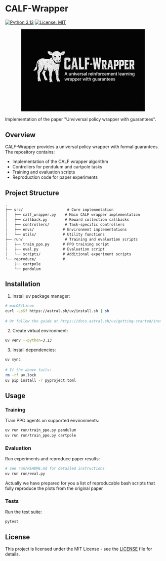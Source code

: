 # CALF-Wrapper

[![Python 3.13](https://img.shields.io/badge/python-3.13-blue.svg)](https://www.python.org/downloads/)
[![License: MIT](https://img.shields.io/badge/License-MIT-yellow.svg)](https://opensource.org/licenses/MIT)

<p align="center">
  <img src="gfx/logo.png" alt="CALF-Wrapper Logo" width="400">
</p>

Implementation of the paper "Unviversal policy wrapper with guarantees".



## Overview

CALF-Wrapper provides a universal policy wrapper with formal guarantees. The repository contains:

- Implementation of the CALF wrapper algorithm
- Controllers for pendulum and cartpole tasks
- Training and evaluation scripts
- Reproduction code for paper experiments

## Project Structure

```
.
├── src/                    # Core implementation
│   ├── calf_wrapper.py    # Main CALF wrapper implementation
│   ├── callback.py        # Reward collection callbacks
│   ├── controllers/       # Task-specific controllers
│   ├── envs/             # Environment implementations
│   └── utils/            # Utility functions
├── run/                   # Training and evaluation scripts
│   ├── train_ppo.py      # PPO training script
│   ├── eval.py           # Evaluation script
│   └── scripts/          # Additional experiment scripts
└── reproduce/            # 
    ├── cartpole
    └── pendulum

```

## Installation

1. Install uv package manager:
```sh
# macOS/Linux
curl -LsSf https://astral.sh/uv/install.sh | sh

# Or follow the guide at https://docs.astral.sh/uv/getting-started/installation/
```

2. Create virtual environment:
```sh
uv venv --python=3.13
```

3. Install dependencies:
```sh
uv sync

# If the above fails:
rm -rf uv.lock
uv pip install -r pyproject.toml
```

## Usage

### Training

Train PPO agents on supported environments:
```sh
uv run run/train_ppo.py pendulum
uv run run/train_ppo.py cartpole
```

### Evaluation

Run experiments and reproduce paper results:
```sh
# See run/README.md for detailed instructions
uv run run/eval.py
```

Actually we have prepared for you a list of reproducable bash scripts that fully reproduce the plots from the original paper

### Tests

Run the test suite:
```sh
pytest
```

## License

This project is licensed under the MIT License - see the [LICENSE](./LICENSE) file for details.
